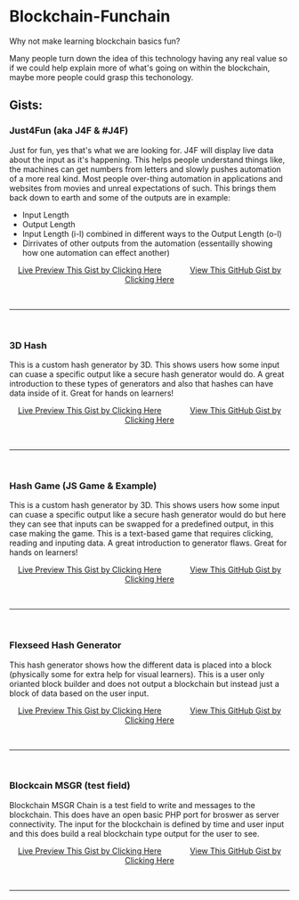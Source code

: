 # Blockchain-Funchain
Why not make learning blockchain basics fun?

Many people turn down the idea of this technology having any real value so if we could help explain more of what's going on within the blockchain, maybe more people could grasp this techonology.

## Gists:

### Just4Fun (aka J4F & #J4F)
  Just for fun, yes that's what we are looking for. J4F will display live data about the input as it's happening. This helps people understand things like, the machines can get numbers from letters and slowly pushes automation of a more real kind. Most people over-thing automation in applications and websites from movies and unreal expectations of such. This brings them back down to earth and some of the outputs are in example:
- Input Length
- Output Length
- Input Length (i-l) combined in different ways to the Output Length (o-l)
- Dirrivates of other outputs from the automation (essentailly showing how one automation can effect another)
<p align="center" style="align:center">
<a href="https://gistpreview.github.io/?8ffa11e58bf5840afb016c5f54d5c58a" target="_blank" rel="noopener noreferrer">Live Preview This Gist by Clicking Here</a> &nbsp; &nbsp; &nbsp; &nbsp; &nbsp; &nbsp; <a href="https://gist.github.com/DigiMancer3D/8ffa11e58bf5840afb016c5f54d5c58a" target="_blank" rel="noopener noreferrer">View This GitHub Gist by Clicking Here</a>
</p>
</br><hr></br>

### 3D Hash
   This is a custom hash generator by 3D. This shows users how some input can cuase a specific output like a secure hash generator would do. A great introduction to these types of generators and also that hashes can have data inside of it. Great for hands on learners! 
<p align="center" style="align:center">
<a href="https://gistpreview.github.io/?e23425b27ff76306ae8d1b936fde9623" target="_blank" rel="noopener noreferrer">Live Preview This Gist by Clicking Here</a> &nbsp; &nbsp; &nbsp; &nbsp; &nbsp; &nbsp; <a href="https://gist.github.com/DigiMancer3D/e23425b27ff76306ae8d1b936fde9623" target="_blank" rel="noopener noreferrer">View This GitHub Gist by Clicking Here</a>
</p>
</br><hr></br>

### Hash Game (JS Game & Example)
   This is a custom hash generator by 3D. This shows users how some input can cuase a specific output like a secure hash generator would do but here they can see that inputs can be swapped for a predefined output, in this case making the game. This is a text-based game that requires clicking, reading and inputing data. A great introduction to generator flaws. Great for hands on learners! 
<p align="center" style="align:center">
<a href="https://gistpreview.github.io/?326eab38beb0686813bbf9840f5569e0" target="_blank" rel="noopener noreferrer">Live Preview This Gist by Clicking Here</a> &nbsp; &nbsp; &nbsp; &nbsp; &nbsp; &nbsp; <a href="https://gist.github.com/DigiMancer3D/326eab38beb0686813bbf9840f5569e0" target="_blank" rel="noopener noreferrer">View This GitHub Gist by Clicking Here</a>
</p>
</br><hr></br>

### Flexseed Hash Generator
   This hash generator shows how the different data is placed into a block (physically some for extra help for visual learners). This is a user only orianted block builder and does not output a blockchain but instead just a block of data based on the user input. 
<p align="center" style="align:center">
<a href="https://gistpreview.github.io/?b5319194d784c956cc3a286d74722f06" target="_blank" rel="noopener noreferrer">Live Preview This Gist by Clicking Here</a> &nbsp; &nbsp; &nbsp; &nbsp; &nbsp; &nbsp; <a href="https://gist.github.com/DigiMancer3D/b5319194d784c956cc3a286d74722f06" target="_blank" rel="noopener noreferrer">View This GitHub Gist by Clicking Here</a>
</p>
</br><hr></br>

### Blockcain MSGR (test field)
   Blockchain MSGR Chain is a test field to write and messages to the blockchain. This does have an open basic PHP port for broswer as server connectivity. The input for the blockchain is defined by time and user input and this does build a real blockchain type output for the user to see. 
<p align="center" style="align:center">
<a href="https://gistpreview.github.io/?54c04a6d3a44f82048be12037db1e7c2" target="_blank" rel="noopener noreferrer">Live Preview This Gist by Clicking Here</a> &nbsp; &nbsp; &nbsp; &nbsp; &nbsp; &nbsp; <a href="https://gist.github.com/DigiMancer3D/54c04a6d3a44f82048be12037db1e7c2" target="_blank" rel="noopener noreferrer">View This GitHub Gist by Clicking Here</a>
</p>
</br><hr></br>
